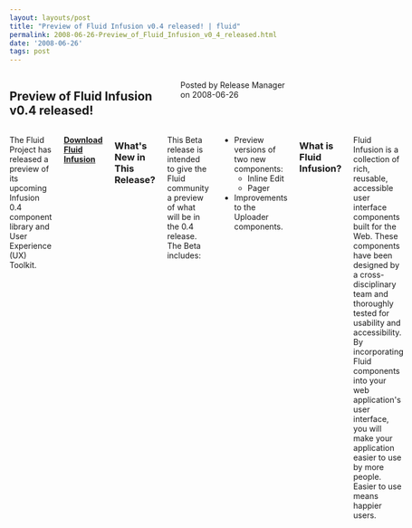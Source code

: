 ```yaml
---
layout: layouts/post
title: "Preview of Fluid Infusion v0.4 released! | fluid"
permalink: 2008-06-26-Preview_of_Fluid_Infusion_v0_4_released.html
date: '2008-06-26'
tags: post
---
```

<section class="row">
   <div class="medium-6 columns">
      <h2 class="fluid-web-emphasized-text">Preview of Fluid Infusion v0.4 released!</h2>
      <p class="fluid-web-news-post-meta">
         Posted by Release Manager on 2008-06-26
      </p>
   </div>
   <div class="medium-6 columns">
      <p>The Fluid Project has released a preview of its upcoming Infusion 0.4 component library and User Experience (UX) Toolkit. </p>
      <p><strong> <a href="https://github.com/fluid-project/infusion">Download Fluid Infusion</a> </strong></p>
      <h3>What&#39;s New in This Release?</h3>
      <p>This Beta release is intended to give the Fluid community a preview of what will be in the 0.4 release. The Beta includes:<br /></p>
      <ul>
         <li>
            Preview versions of two new components:
            <ul>
               <li>Inline Edit</li>
               <li>Pager</li>
            </ul>
         </li>
         <li>Improvements to the Uploader components.</li>
      </ul>
      <h3>What is Fluid Infusion?</h3>
      <p>Fluid Infusion is a collection of rich, reusable, accessible user interface components built for the Web. These components have been designed by a cross-disciplinary team and thoroughly tested for usability and accessibility. By incorporating Fluid components into your web application&#39;s user interface, you will make your application easier to use by more people. Easier to use means happier users.</p>
   </div>
</section>
